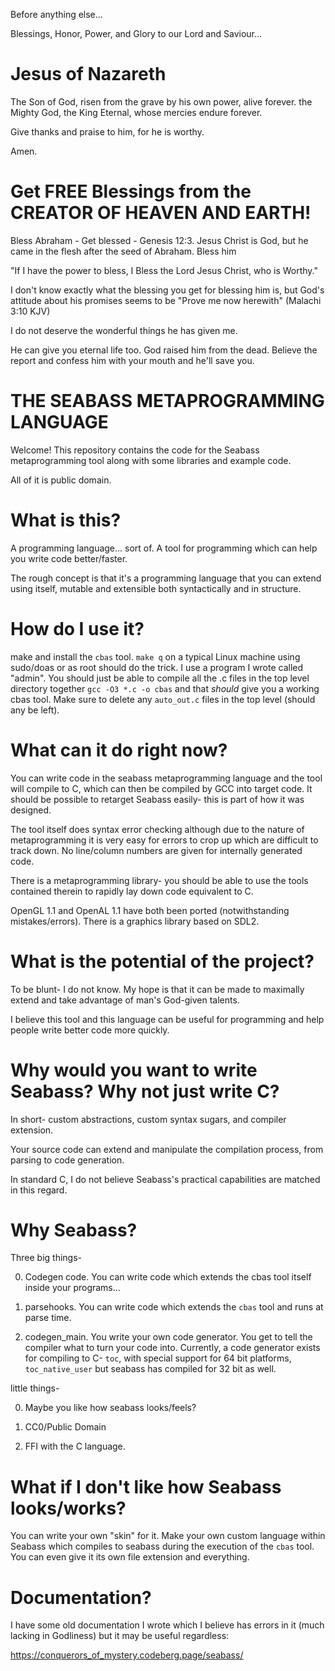 Before anything else...

Blessings, Honor, Power, and Glory to our Lord and Saviour...

# Jesus of Nazareth

The Son of God, risen from the grave by his own power, alive forever. the
Mighty God, the King Eternal, whose mercies endure forever.

Give thanks and praise to him, for he is worthy.

Amen.

# Get FREE Blessings from the CREATOR OF HEAVEN AND EARTH!

Bless Abraham - Get blessed - Genesis 12:3. Jesus Christ is God, but he
came in the flesh after the seed of Abraham. Bless him

"If I have the power to bless, I Bless the Lord Jesus Christ, who is Worthy."

I don't know exactly what the blessing you get for blessing him is,
but God's attitude about his promises seems to be "Prove me now herewith" 
(Malachi 3:10 KJV)

I do not deserve the wonderful things he has given me.

He can give you eternal life too. God raised him from the dead. Believe
the report and confess him with your mouth and he'll save you.


# THE SEABASS METAPROGRAMMING LANGUAGE

Welcome! This repository contains the code for the Seabass metaprogramming
tool along with some libraries and example code.

All of it is public domain.

# What is this?

A programming language... sort of. A tool for programming which can help you write code
better/faster.

The rough concept is that it's a programming language that you can extend using itself,
mutable and extensible both syntactically and in structure.

# How do I use it?

make and install the `cbas` tool. `make q` on a typical Linux machine using sudo/doas or as root
should do the trick. I use a program I wrote called "admin". You should just be able to compile all
the .c files in the top level directory together `gcc -O3 *.c -o cbas` and that _should_ give you
a working cbas tool. Make sure to delete any `auto_out.c` files in the top level (should any
be left).

# What can it do right now?

You can write code in the seabass metaprogramming language and the tool will compile to C, which
can then be compiled by GCC into target code. It should be possible to retarget Seabass easily-
this is part of how it was designed.

The tool itself does syntax error checking although due to the nature of metaprogramming
it is very easy for errors to crop up which are difficult to track down. No line/column
numbers are given for internally generated code.

There is a metaprogramming library- you should be able to use the tools contained therein
to rapidly lay down code equivalent to C. 

OpenGL 1.1 and OpenAL 1.1 have both been ported (notwithstanding mistakes/errors). There is
a graphics library based on SDL2.

# What is the potential of the project?

To be blunt- I do not know. My hope is that it can be made to maximally extend and take
advantage of man's God-given talents.

I believe this tool and this language can be useful for programming and help people
write better code more quickly.

# Why would you want to write Seabass? Why not just write C?

In short- custom abstractions, custom syntax sugars, and compiler extension.

Your source code can extend and manipulate the compilation process, from parsing
to code generation.

In standard C, I do not believe Seabass's practical capabilities are matched in this regard.


# Why Seabass?

Three big things-

0. Codegen code. You can write code which extends the cbas tool itself inside your programs...

1. parsehooks. You can write code which extends the `cbas` tool and runs at parse time.

2. codegen_main. You write your own code generator. You get to tell the compiler what to turn
your code into. Currently, a code generator exists for compiling to C- `toc`, with special
support for 64 bit platforms, `toc_native_user` but seabass has compiled for 32 bit as well.

little things-

0. Maybe you like how seabass looks/feels?

1. CC0/Public Domain

2. FFI with the C language.



# What if I don't like how Seabass looks/works?

You can write your own "skin" for it. Make your own custom language within Seabass which
compiles to seabass during the execution of the `cbas` tool. You can even give it its own
file extension and everything.

# Documentation?

I have some old documentation I wrote which I believe has errors in it (much lacking in Godliness) 
but it may be useful regardless:

https://conquerors_of_mystery.codeberg.page/seabass/



